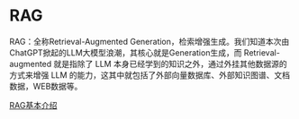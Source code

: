 # RAG

RAG：全称Retrieval-Augmented Generation，检索增强生成。我们知道本次由ChatGPT掀起的LLM大模型浪潮，其核心就是Generation生成，而 Retrieval-augmented 就是指除了 LLM 本身已经学到的知识之外，通过外挂其他数据源的方式来增强 LLM 的能力，这其中就包括了外部向量数据库、外部知识图谱、文档数据，WEB数据等。 

[RAG基本介绍](https://www.bilibili.com/read/cv29676672/)

 